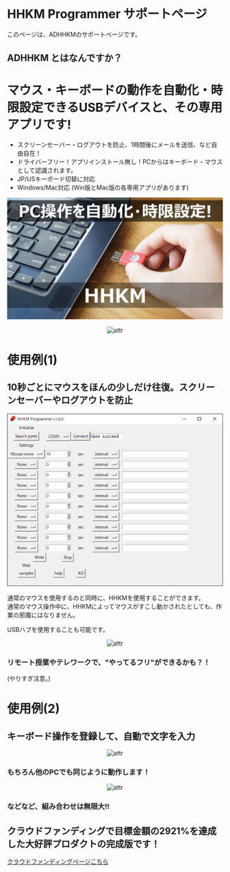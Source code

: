  # HHKM Programmer サポートページ
このページは、ADHHKMのサポートページです。

 ## ADHHKM とはなんですか？
 # マウス・キーボードの動作を自動化・時限設定できるUSBデバイスと、その専用アプリです!
 - スクリーンセーバー・ログアウトを防止、1時間後にメールを送信、など自由自在！
 - ドライバーフリー！アプリインストール無し！PCからはキーボード・マウスとして認識されます。
 - JP/USキーボード切替に対応
 - Windows/Mac対応 (Win版とMac版の各専用アプリがあります)

![画像](documents/images/KeyVisual2.jpg)
<div align="center">
<img src="documents/gif/connect_git_vga_10fps.gif" alt="attr" title="接続">
</div>

 # 使用例(1)
 ## 10秒ごとにマウスをほんの少しだけ往復。スクリーンセーバーやログアウトを防止
<div align="center">
<img src="documents/images/sample_1_mouse_move.PNG" alt="attr" title="mouse_move">
</div>

通常のマウスを使用するのと同時に、HHKMを使用することができます。  
通常のマウス操作中に、HHKMによってマウスがすこし動かされたとしても、作業の邪魔にはなりません。

USBハブを使用することも可能です。
<div align="center">
<img src="documents/images/USBHub.JPG" alt="attr" title="USB Hub">
</div>

 ### リモート授業やテレワークで、"やってるフリ"ができるかも？！
 (やりすぎ注意。)


 # 使用例(2)
 ## キーボード操作を登録して、自動で文字を入力
<div align="center">
<img src="documents/gif/hello_gif2_vga_5fps.gif" alt="attr" title="type hello">
</div>

 ### もちろん他のPCでも同じように動作します！
<div align="center">
<img src="documents/gif/otherpc_gif_vga_5fps.gif" alt="attr" title="other PC">
</div>

 ### などなど、組み合わせは無限大!!

 ## クラウドファンディングで目標金額の2921%を達成した大好評プロダクトの完成版です！

[クラウドファンディングページこちら](https://www.makuake.com/project/narrativelab_hhkm/)
